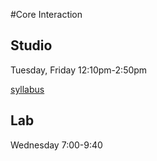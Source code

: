 #Core Interaction 

## Studio 

Tuesday, Friday 12:10pm-2:50pm

[syllabus](https://ci.eroonkang.com)

## Lab

Wednesday 7:00-9:40